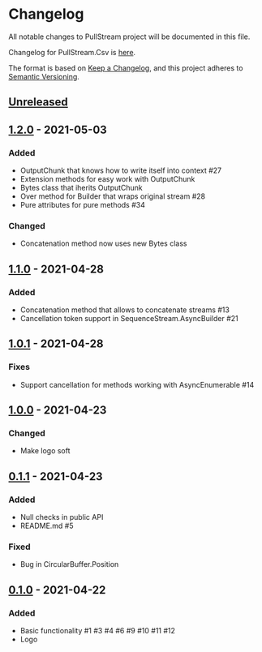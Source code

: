 # Changelog
All notable changes to PullStream project will be documented in this file.

Changelog for PullStream.Csv is [here](src/PullStream.Csv/CHANGELOG.md).

The format is based on [Keep a Changelog](https://keepachangelog.com/en/1.0.0/),
and this project adheres to [Semantic Versioning](https://semver.org/spec/v2.0.0.html).

## [Unreleased]

## [1.2.0] - 2021-05-03
### Added
- OutputChunk that knows how to write itself into context #27
- Extension methods for easy work with OutputChunk
- Bytes class that iherits OutputChunk
- Over method for Builder that wraps original stream #28
- Pure attributes for pure methods #34

### Changed
- Concatenation method now uses new Bytes class

## [1.1.0] - 2021-04-28
### Added
- Concatenation method that allows to concatenate streams #13
- Cancellation token support in SequenceStream.AsyncBuilder #21

## [1.0.1] - 2021-04-28
### Fixes
- Support cancellation for methods working with AsyncEnumerable #14

## [1.0.0] - 2021-04-23
### Changed
- Make logo soft


## [0.1.1] - 2021-04-23
### Added
- Null checks in public API
- README.md #5

### Fixed
- Bug in CircularBuffer.Position

## [0.1.0] - 2021-04-22
### Added
- Basic functionality #1 #3 #4 #6 #9 #10 #11 #12
- Logo

[Unreleased]: https://github.com/pepelev/pullstream/compare/v1.2.0...HEAD
[1.2.0]: https://github.com/pepelev/pullstream/compare/v1.1.0...v1.2.0
[1.1.0]: https://github.com/pepelev/pullstream/compare/v1.0.1...v1.1.0
[1.0.1]: https://github.com/pepelev/pullstream/compare/v1.0.0...v1.0.1
[1.0.0]: https://github.com/pepelev/pullstream/compare/v0.1.1...v1.0.0
[0.1.1]: https://github.com/pepelev/pullstream/compare/v0.1.0...v0.1.1
[0.1.0]: https://github.com/pepelev/pullstream/releases/tag/v0.1.0